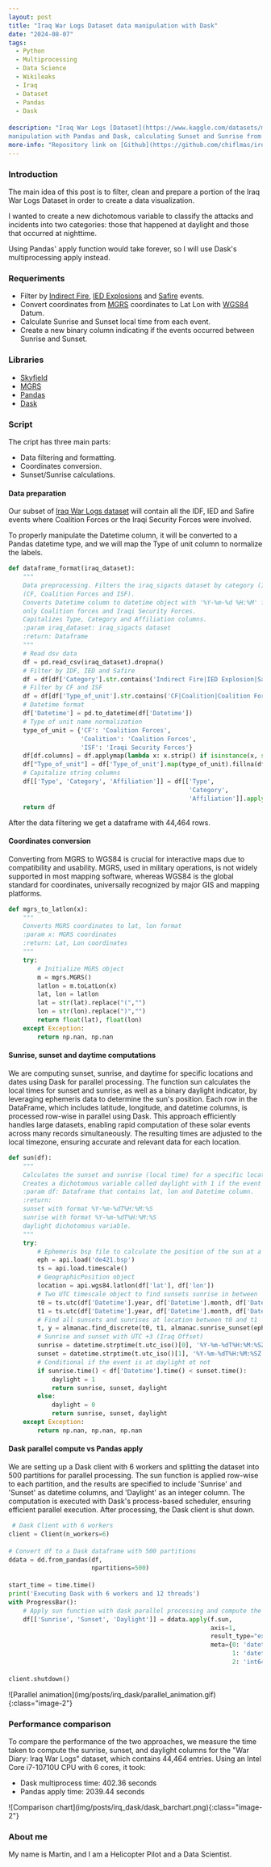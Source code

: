 ```yaml
---
layout: post
title: "Iraq War Logs Dataset data manipulation with Dask"
date: "2024-08-07"
tags: 
  - Python
  - Multiprocessing
  - Data Science
  - Wikileaks
  - Iraq
  - Dataset
  - Pandas
  - Dask

description: "Iraq War Logs [Dataset](https://www.kaggle.com/datasets/martinmateo/iraq-war-logs) data 
manipulation with Pandas and Dask, calculating Sunset and Sunrise from MGRS coordinates."  
more-info: "Repository link on [Github](https://github.com/chiflmas/irq_viz)"
---
```


### Introduction

The main idea of this post is to filter, clean and prepare a portion of the Iraq War Logs Dataset in order to
create a data visualization.

I wanted to create a new dichotomous variable to classify the attacks and incidents into two categories: those that happened 
at daylight and those that occurred at nighttime.

Using Pandas' apply function would take forever, so I will use Dask's multiprocessing apply instead.

### Requeriments

- Filter by [Indirect Fire](https://en.wikipedia.org/wiki/Indirect_fire), [IED Explosions](https://en.wikipedia.org/wiki/Improvised_explosive_device) and [Safire](https://en.wikipedia.org/wiki/Surface-to-air_missile) events.
- Convert coordinates from [MGRS](https://en.wikipedia.org/wiki/Military_Grid_Reference_System) coordinates
to Lat Lon with [WGS84](https://en.wikipedia.org/wiki/World_Geodetic_System) Datum.
- Calculate Sunrise and Sunset local time from each event.
- Create a new binary column indicating if the events occurred between Sunrise and Sunset.

### Libraries

- [Skyfield](https://rhodesmill.org/skyfield/)
- [MGRS](https://github.com/hobuinc/mgrs)
- [Pandas](https://pandas.pydata.org/)
- [Dask](https://www.dask.org/)

### Script

The cript has three main parts:

- Data filtering and formatting.
- Coordinates conversion.
- Sunset/Sunrise calculations.

#### Data preparation

Our subset of [Iraq War Logs dataset](https://www.kaggle.com/datasets/martinmateo/iraq-war-logs) will contain all the IDF, IED and Safire
events where Coalition Forces or the Iraqi Security Forces were involved.

To properly manipulate the Datetime column, it will be converted to a Pandas datetime type, and we will map the Type of 
unit column to normalize the labels.

```python
def dataframe_format(iraq_dataset):
    """
    Data preprocessing. Filters the iraq_sigacts dataset by category (Indirect fire, IED and Safire) and by type of unit
    (CF, Coalition Forces and ISF).
    Converts Datetime column to datetime object with '%Y-%m-%d %H:%M' format and maps type of unit column to contain
    only Coalition forces and Iraqi Security Forces.
    Capitalizes Type, Category and Affiliation columns.
    :param iraq_dataset: iraq_sigacts dataset
    :return: Dataframe
    """
    # Read dsv data
    df = pd.read_csv(iraq_dataset).dropna()
    # Filter by IDF, IED and Safire
    df = df[df['Category'].str.contains('Indirect Fire|IED Explosion|Safire')]
    # Filter by CF and ISF
    df = df[df['Type_of_unit'].str.contains('CF|Coalition|Coalition Forces|ISF')]
    # Datetime format
    df['Datetime'] = pd.to_datetime(df['Datetime'])
    # Type of unit name normalization
    type_of_unit = {'CF': 'Coalition Forces',
                    'Coalition': 'Coalition Forces',
                    'ISF': 'Iraqi Security Forces'}
    df[df.columns] = df.applymap(lambda x: x.strip() if isinstance(x, str) else x)
    df["Type_of_unit"] = df['Type_of_unit'].map(type_of_unit).fillna(df['Type_of_unit'])
    # Capitalize string columns
    df[['Type', 'Category', 'Affiliation']] = df[['Type',
                                                  'Category',
                                                  'Affiliation']].apply(lambda x: x.str.capitalize())
    return df
```

After the data filtering we get a dataframe with 44,464 rows.

#### Coordinates conversion

Converting from MGRS to WGS84 is crucial for interactive maps due to compatibility and usability. MGRS, used in military operations, 
is not widely supported in most mapping software, whereas WGS84 is the global standard for coordinates, universally recognized 
by major GIS and mapping platforms.

```python
def mgrs_to_latlon(x):
    """
    Converts MGRS coordinates to lat, lon format
    :param x: MGRS coordinates
    :return: Lat, Lon coordinates
    """
    try:
        # Initialize MGRS object
        m = mgrs.MGRS()
        latlon = m.toLatLon(x)
        lat, lon = latlon
        lat = str(lat).replace("(","")
        lon = str(lon).replace(")","")
        return float(lat), float(lon)
    except Exception:
        return np.nan, np.nan
```

#### Sunrise, sunset and daytime computations


We are computing sunset, sunrise, and daytime for specific locations and dates using Dask for parallel processing. The 
function sun calculates the local times for sunset and sunrise, as well as a binary daylight indicator, by leveraging 
ephemeris data to determine the sun's position. Each row in the DataFrame, which includes latitude, longitude, and datetime 
columns, is processed row-wise in parallel using Dask. This approach efficiently handles large datasets, enabling rapid 
computation of these solar events across many records simultaneously. The resulting times are adjusted to the local timezone, 
ensuring accurate and relevant data for each location.

```python
def sun(df):
    """
    Calculates the sunset and sunrise (local time) for a specific location (lat, lon) and a specific day.
    Creates a dichotomous variable called daylight with 1 if the event occurred at daylight.
    :param df: Dataframe that contains lat, lon and Datetime column.
    :return:
    sunset with format %Y-%m-%dT%H:%M:%S
    sunrise with format %Y-%m-%dT%H:%M:%S
    daylight dichotomous variable.
    """
    try:
        # Ephemeris bsp file to calculate the position of the sun at a specific location and date.
        eph = api.load('de421.bsp')
        ts = api.load.timescale()
        # GeographicPosition object
        location = api.wgs84.latlon(df['lat'], df['lon'])
        # Two UTC timescale object to find sunsets sunrise in between
        t0 = ts.utc(df['Datetime'].year, df['Datetime'].month, df['Datetime'].day, 0)
        t1 = ts.utc(df['Datetime'].year, df['Datetime'].month, df['Datetime'].day, 23)
        # Find all sunsets and sunrises at location between t0 and t1
        t, y = almanac.find_discrete(t0, t1, almanac.sunrise_sunset(eph, location))
        # Sunrise and sunset with UTC +3 (Iraq Offset)
        sunrise = datetime.strptime(t.utc_iso()[0], '%Y-%m-%dT%H:%M:%SZ') + timedelta(hours=3)
        sunset = datetime.strptime(t.utc_iso()[1], '%Y-%m-%dT%H:%M:%SZ') + timedelta(hours=3)
        # Conditional if the event is at daylight ot not
        if sunrise.time() < df['Datetime'].time() < sunset.time():
            daylight = 1
            return sunrise, sunset, daylight
        else:
            daylight = 0
            return sunrise, sunset, daylight
    except Exception:
        return np.nan, np.nan, np.nan
```

#### Dask parallel compute vs Pandas apply

We are setting up a Dask client with 6 workers and splitting the dataset into 500 partitions for parallel processing. The 
sun function is applied row-wise to each partition, and the results are specified to include 'Sunrise' and 'Sunset' as 
datetime columns, and 'Daylight' as an integer column. The computation is executed with Dask's process-based scheduler, 
ensuring efficient parallel execution. After processing, the Dask client is shut down.

```python
 # Dask Client with 6 workers
client = Client(n_workers=6)

# Convert df to a Dask dataframe with 500 partitions
ddata = dd.from_pandas(df,
                       npartitions=500)

start_time = time.time()
print('Executing Dask with 6 workers and 12 threads')
with ProgressBar():
    # Apply sun function with dask parallel processing and compute the dask object to get a pandas df.
    df[['Sunrise', 'Sunset', 'Daylight']] = ddata.apply(f.sun,
                                                        axis=1,
                                                        result_type="expand",
                                                        meta={0: 'datetime64[ns]',
                                                              1: 'datetime64[ns]',
                                                              2: 'int64'}).compute(scheduler='processes')

client.shutdown()
```

<span class="image-center">
    ![Parallel animation](img/posts/irq_dask/parallel_animation.gif){:class="image-2"}
</span>

### Performance comparison

To compare the performance of the two approaches, we measure the time taken to compute the sunrise, sunset, and daylight 
columns for the "War Diary: Iraq War Logs" dataset, which contains 44,464 entries. Using an Intel Core i7-10710U CPU with 
6 cores, it took:

* Dask multiprocess time: 402.36 seconds
* Pandas apply time: 2039.44 seconds

<span class="image-center">
    ![Comparison chart](img/posts/irq_dask/dask_barchart.png){:class="image-2"}
</span>

### About me

My name is Martin, and I am a Helicopter Pilot and a Data Scientist.